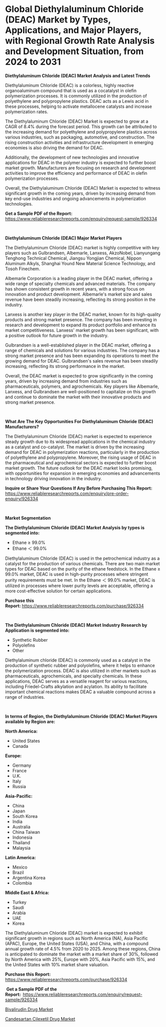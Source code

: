 <p><h1>Global Diethylaluminum Chloride (DEAC) Market by Types, Applications, and Major Players, with Regional Growth Rate Analysis and Development Situation, from 2024 to 2031</h1></p><p><strong>Diethylaluminum Chloride (DEAC) Market Analysis and Latest Trends</strong></p>
<p><p>Diethylaluminum Chloride (DEAC) is a colorless, highly reactive organoaluminum compound that is used as a cocatalyst in olefin polymerization processes. It is commonly utilized in the production of polyethylene and polypropylene plastics. DEAC acts as a Lewis acid in these processes, helping to activate metallocene catalysts and increase polymerization rates.</p><p>The Diethylaluminum Chloride (DEAC) Market is expected to grow at a CAGR of 8.4% during the forecast period. This growth can be attributed to the increasing demand for polyethylene and polypropylene plastics across various industries, such as packaging, automotive, and construction. The rising construction activities and infrastructure development in emerging economies is also driving the demand for DEAC.</p><p>Additionally, the development of new technologies and innovative applications for DEAC in the polymer industry is expected to further boost market growth. Manufacturers are focusing on research and development activities to improve the efficiency and performance of DEAC in olefin polymerization processes.</p><p>Overall, the Diethylaluminum Chloride (DEAC) Market is expected to witness significant growth in the coming years, driven by increasing demand from key end-use industries and ongoing advancements in polymerization technologies.</p></p>
<p><strong>Get a Sample PDF of the Report:&nbsp;</strong> <a href="https://www.reliableresearchreports.com/enquiry/request-sample/926334">https://www.reliableresearchreports.com/enquiry/request-sample/926334</a></p>
<p>&nbsp;</p>
<p><strong>Diethylaluminum Chloride (DEAC) Major Market Players</strong></p>
<p><p>The Diethylaluminum Chloride (DEAC) market is highly competitive with key players such as Gulbrandsen, Albemarle, Lanxess, AkzoNobel, Lianyungang Tenghong Technical Chemical, Jiangsu Yongjian Chemical, Nippon Aluminum Alkyls, Shanghai Yound New Material Science Technology, and Tosoh Finechem. </p><p>Albemarle Corporation is a leading player in the DEAC market, offering a wide range of specialty chemicals and advanced materials. The company has shown consistent growth in recent years, with a strong focus on innovation and product development. Albemarle's market size and sales revenue have been steadily increasing, reflecting its strong position in the industry.</p><p>Lanxess is another key player in the DEAC market, known for its high-quality products and strong market presence. The company has been investing in research and development to expand its product portfolio and enhance its market competitiveness. Lanxess' market growth has been significant, with a positive outlook for future growth in the industry.</p><p>Gulbrandsen is a well-established player in the DEAC market, offering a range of chemicals and solutions for various industries. The company has a strong market presence and has been expanding its operations to meet the growing demand for DEAC. Gulbrandsen's sales revenue has been steadily increasing, reflecting its strong performance in the market.</p><p>Overall, the DEAC market is expected to grow significantly in the coming years, driven by increasing demand from industries such as pharmaceuticals, polymers, and agrochemicals. Key players like Albemarle, Lanxess, and Gulbrandsen are well-positioned to capitalize on this growth and continue to dominate the market with their innovative products and strong market presence.</p></p>
<p>&nbsp;</p>
<p><strong>What Are The Key Opportunities For Diethylaluminum Chloride (DEAC) Manufacturers?</strong></p>
<p><p>The Diethylaluminum Chloride (DEAC) market is expected to experience steady growth due to its widespread applications in the chemical industry as a catalyst and co-catalyst. The market is driven by the increasing demand for DEAC in polymerization reactions, particularly in the production of polyethylene and polypropylene. Moreover, the rising usage of DEAC in the pharmaceutical and agrochemical sectors is expected to further boost market growth. The future outlook for the DEAC market looks promising, with opportunities for expansion in emerging economies and advancements in technology driving innovation in the industry.</p></p>
<p><strong>Inquire or Share Your Questions If Any Before Purchasing This Report:</strong> <a href="https://www.reliableresearchreports.com/enquiry/pre-order-enquiry/926334">https://www.reliableresearchreports.com/enquiry/pre-order-enquiry/926334</a></p>
<p>&nbsp;</p>
<p><strong>Market Segmentation</strong></p>
<p><strong>The Diethylaluminum Chloride (DEAC) Market Analysis by types is segmented into:</strong></p>
<p><ul><li>Ethane ≥ 99.0%</li><li>Ethane ＜ 99.0%</li></ul></p>
<p><p>Diethylaluminum Chloride (DEAC) is used in the petrochemical industry as a catalyst for the production of various chemicals. There are two main market types for DEAC based on the purity of the ethane feedstock. In the Ethane ≥ 99.0% market, DEAC is used in high-purity processes where stringent purity requirements must be met. In the Ethane ＜ 99.0% market, DEAC is utilized in processes where lower purity levels are acceptable, offering a more cost-effective solution for certain applications.</p></p>
<p><strong>Purchase this Report:&nbsp;</strong><a href="https://www.reliableresearchreports.com/purchase/926334">https://www.reliableresearchreports.com/purchase/926334</a></p>
<p>&nbsp;</p>
<p><strong>The Diethylaluminum Chloride (DEAC) Market Industry Research by Application is segmented into:</strong></p>
<p><ul><li>Synthetic Rubber</li><li>Polyolefins</li><li>Other</li></ul></p>
<p><p>Diethylaluminum chloride (DEAC) is commonly used as a catalyst in the production of synthetic rubber and polyolefins, where it helps to enhance the polymerization process. DEAC is also utilized in other markets such as pharmaceuticals, agrochemicals, and specialty chemicals. In these applications, DEAC serves as a versatile reagent for various reactions, including Friedel-Crafts alkylation and acylation. Its ability to facilitate important chemical reactions makes DEAC a valuable compound across a range of industries.</p></p>
<p>&nbsp;</p>
<p><strong>In terms of Region, the Diethylaluminum Chloride (DEAC) Market Players available by Region are:</strong></p>
<p>
    <p> <strong> North America: </strong>
        <ul>
            <li>United States</li>
            <li>Canada</li>
        </ul>
        </p> 
    <p> <strong> Europe: </strong>
        <ul>
            <li>Germany</li>
            <li>France</li>
            <li>U.K.</li>
            <li>Italy</li>
            <li>Russia</li>
        </ul>
        </p> 
    <p> <strong> Asia-Pacific: </strong>
        <ul>
            <li>China</li>
            <li>Japan</li>
            <li>South Korea</li>
            <li>India</li>
            <li>Australia</li>
            <li>China Taiwan</li>
            <li>Indonesia</li>
            <li>Thailand</li>
            <li>Malaysia</li>
        </ul>
        </p> 
    <p> <strong> Latin America: </strong>
        <ul>
            <li>Mexico</li>
            <li>Brazil</li>
            <li>Argentina Korea</li>
            <li>Colombia</li>
        </ul>
        </p> 
    <p> <strong> Middle East & Africa: </strong>
        <ul>
            <li>Turkey</li>
            <li>Saudi</li>
            <li>Arabia</li>
            <li>UAE</li>
            <li>Korea</li>
        </ul>
    </p>
    </p>
<p><p>The Diethylaluminum Chloride (DEAC) market is expected to exhibit significant growth in regions such as North America (NA), Asia Pacific (APAC), Europe, the United States (USA), and China, with a compound annual growth rate of 4.5% from 2020 to 2025. Among these regions, China is anticipated to dominate the market with a market share of 30%, followed by North America with 25%, Europe with 20%, Asia Pacific with 15%, and the United States with 10% market share valuation.</p></p>
<p><strong>Purchase this Report: </strong><a href="https://www.reliableresearchreports.com/purchase/926334">https://www.reliableresearchreports.com/purchase/926334</a></p>
<p>&nbsp;<strong>Get a Sample PDF of the Report:&nbsp;&nbsp;</strong><a href="https://www.reliableresearchreports.com/enquiry/request-sample/926334">https://www.reliableresearchreports.com/enquiry/request-sample/926334</a></p>
<p><strong></strong></p>
<p><p><a href="https://github.com/ChiragRP21/Market-Research-Report-List-3/blob/main/bivalirudin-drug-market.md">Bivalirudin Drug Market</a></p><p><a href="https://github.com/antony131rp/Market-Research-Report-List-2/blob/main/candesartan-cilexetil-drug-market.md">Candesartan Cilexetil Drug Market</a></p></p>